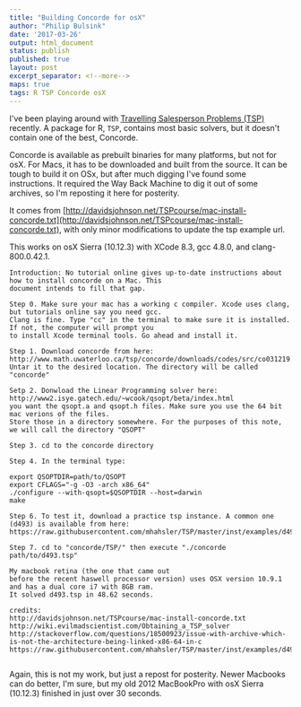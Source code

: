 ```yaml
---
title: "Building Concorde for osX"
author: "Philip Bulsink"
date: '2017-03-26'
output: html_document
status: publish
published: true
layout: post
excerpt_separator: <!--more-->
maps: true
tags: R TSP Concorde osX 
---
```

 

 
I've been playing around with [Travelling Salesperson Problems (TSP)](https://en.wikipedia.org/wiki/Travelling_salesman_problem) recently. A package for R, `TSP`, contains most basic solvers, but it doesn't contain one of the best, Concorde.
 
Concorde is available as prebuilt binaries for many platforms, but not for osX. For Macs, it has to be downloaded and built from the source. It can be tough to build it on OSx, but after much digging I've found some instructions. It required the Way Back Machine to dig it out of some archives, so I'm reposting it here for posterity. 
 
It comes from [http://davidsjohnson.net/TSPcourse/mac-install-concorde.txt](http://davidsjohnson.net/TSPcourse/mac-install-concorde.txt), with only minor modifications to update the tsp example url.
 
This works on osX Sierra (10.12.3) with XCode 8.3, gcc 4.8.0, and clang-800.0.42.1. 
```
Introduction: No tutorial online gives up-to-date instructions about how to install concorde on a Mac. This
document intends to fill that gap.
 
Step 0. Make sure your mac has a working c compiler. Xcode uses clang, but tutorials online say you need gcc.
Clang is fine. Type "cc" in the terminal to make sure it is installed. If not, the computer will prompt you
to install Xcode terminal tools. Go ahead and install it.
 
Step 1. Download concorde from here: http://www.math.uwaterloo.ca/tsp/concorde/downloads/codes/src/co031219.tgz
Untar it to the desired location. The directory will be called "concorde"
 
Setp 2. Donwload the Linear Programming solver here: http://www2.isye.gatech.edu/~wcook/qsopt/beta/index.html
you want the qsopt.a and qsopt.h files. Make sure you use the 64 bit mac verions of the files.
Store those in a directory somewhere. For the purposes of this note, we will call the directory "QSOPT"
 
Step 3. cd to the concorde directory
 
Step 4. In the terminal type: 
 
export QSOPTDIR=path/to/QSOPT
export CFLAGS="-g -O3 -arch x86_64"
./configure --with-qsopt=$QSOPTDIR --host=darwin
make
 
Step 6. To test it, download a practice tsp instance. A common one (d493) is available from here: https://raw.githubusercontent.com/mhahsler/TSP/master/inst/examples/d493.tsp
 
Step 7. cd to "concorde/TSP/" then execute "./concorde path/to/d493.tsp" 
 
My macbook retina (the one that came out
before the recent haswell processor version) uses OSX version 10.9.1 and has a dual core i7 with 8GB ram.
It solved d493.tsp in 48.62 seconds.
 
credits:
http://davidsjohnson.net/TSPcourse/mac-install-concorde.txt
http://wiki.evilmadscientist.com/Obtaining_a_TSP_solver
http://stackoverflow.com/questions/18500923/issue-with-archive-which-is-not-the-architecture-being-linked-x86-64-in-c
https://raw.githubusercontent.com/mhahsler/TSP/master/inst/examples/d493.tsp
 
```
 
Again, this is not my work, but just a repost for posterity. Newer Macbooks can do better, I'm sure, but my old 2012 MacBookPro with osX Sierra (10.12.3) finished in just over 30 seconds. 
